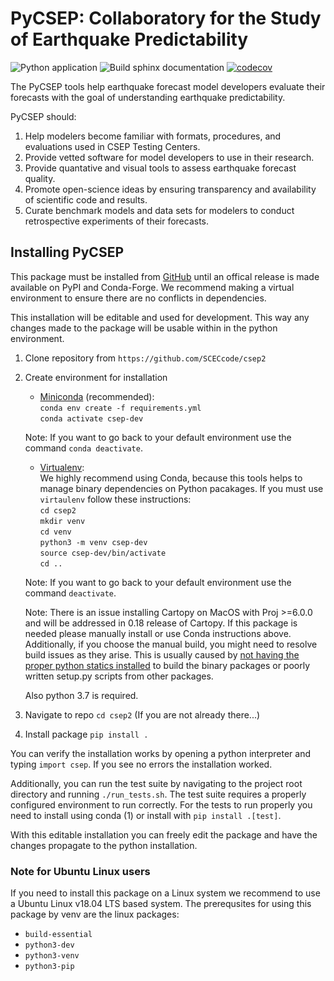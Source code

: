 # PyCSEP: Collaboratory for the Study of Earthquake Predictability

![Python application](https://github.com/SCECCode/csep2/workflows/Python%20application/badge.svg)
![Build sphinx documentation](https://github.com/SCECCode/csep2/workflows/Build%20sphinx%20documentation/badge.svg)
[![codecov](https://codecov.io/gh/SCECcode/csep2/branch/dev/graph/badge.svg)](https://codecov.io/gh/SCECcode/csep2)

The PyCSEP tools help earthquake forecast model developers evaluate their forecasts with the goal of understanding
earthquake predictability.

PyCSEP should:
1. Help modelers become familiar with formats, procedures, and evaluations used in CSEP Testing Centers.
2. Provide vetted software for model developers to use in their research.
3. Provide quantative and visual tools to assess earthquake forecast quality.
4. Promote open-science ideas by ensuring transparency and availability of scientific code and results.
5. Curate benchmark models and data sets for modelers to conduct retrospective experiments of their forecasts.

## Installing PyCSEP

This package must be installed from [GitHub](https://github.com/SCECcode/csep2) until an offical release is made available on PyPI and Conda-Forge.
We recommend making a virtual environment to ensure there are no conflicts in dependencies.

This installation will be editable and used for development. This way any changes made to the package will be usable
within in the python environment.


1. Clone repository from `https://github.com/SCECcode/csep2`
2. Create environment for installation
    * [Miniconda](https://docs.conda.io/en/latest/miniconda.html) (recommended):  
    `conda env create -f requirements.yml`  
    `conda activate csep-dev`  
    
    Note: If you want to go back to your default environment use the command `conda deactivate`.

    * [Virtualenv](https://packaging.python.org/guides/installing-using-pip-and-virtual-environments/):  
    We highly recommend using Conda, because this tools helps to manage binary dependencies on Python pacakages. If you
    must use `virtaulenv` follow these instructions:  
    `cd csep2`  
    `mkdir venv`  
    `cd venv`  
    `python3 -m venv csep-dev`  
    `source csep-dev/bin/activate`  
    `cd ..`
    
    Note: If you want to go back to your default environment use the command `deactivate`.
    
    Note: There is an issue installing Cartopy on MacOS with Proj >=6.0.0 and will be addressed in 0.18 release of Cartopy. 
    If this package is needed please manually install or use Conda instructions above. Additionally, if you choose the 
    manual build, you might need to resolve build issues as they arise. This is usually caused by [not having the proper 
    python statics installed](https://stackoverflow.com/questions/21530577/fatal-error-python-h-no-such-file-or-directory) to build the binary packages or poorly written setup.py scripts from other packages.
    
    Also python 3.7 is required.
    
3. Navigate to repo `cd csep2` (If you are not already there...)
4. Install package `pip install .`

You can verify the installation works by opening a python interpreter and typing `import csep`. If you see
no errors the installation worked.

Additionally, you can run the test suite by navigating to the project root directory and running `./run_tests.sh`.
The test suite requires a properly configured environment to run correctly. For the tests to run properly you need
to install using conda (1) or install with `pip install .[test]`.

With this editable installation you can freely edit the package and have the changes propagate to the python 
installation.

### Note for Ubuntu Linux users

If you need to install this package on a Linux system we recommend to use a Ubuntu Linux v18.04 LTS based system.
The prerequsites for using this package by venv are the linux packages:
  * `build-essential`
  * `python3-dev`
  * `python3-venv`
  * `python3-pip`
